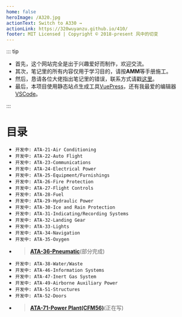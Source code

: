 ```yaml
---
home: false
heroImage: /A320.jpg
actionText: Switch to A330 →
actionLink: https://320wuyanzu.github.io/410/
footer: MIT Licensed | Copyright © 2018-present 风中的切变
---
```


::: tip

- 首先，这个网站完全是出于兴趣爱好而制作，欢迎交流。  
- 其次，笔记里的所有内容仅用于学习目的，请按**AMM**等手册施工。  
- 然后，恳请各位大佬指出笔记里的错误，联系方式请戳[这里](https://320wuyanzu.github.io)。  
- 最后，本项目使用静态站点生成工具[VuePress](https://vuepress.vuejs.org/)，还有我最爱的编辑器[VSCode](https://code.visualstudio.com/)。  

:::

# 目录

- `开发中: ATA-21-Air Conditioning`
- `开发中: ATA-22-Auto Flight`
- `开发中: ATA-23-Communications`
- `开发中: ATA-24-Electrical Power`
- `开发中: ATA-25-Equipment/Furnishings`
- `开发中: ATA-26-Fire Protection`
- `开发中: ATA-27-Flight Controls`
- `开发中: ATA-28-Fuel`
- `开发中: ATA-29-Hydraulic Power`
- `开发中: ATA-30-Ice and Rain Protection`
- `开发中: ATA-31-Indicating/Recording Systems`
- `开发中: ATA-32-Landing Gear`
- `开发中: ATA-33-Lights`
- `开发中: ATA-34-Navigation`
- `开发中: ATA-35-Oxygen`
- > [**ATA-36-Pneumatic**](/ATA36/)(部分完成)
- `开发中: ATA-38-Water/Waste`
- `开发中: ATA-46-Information Systems`
- `开发中: ATA-47-Inert Gas System`
- `开发中: ATA-49-Airborne Auxiliary Power`
- `开发中: ATA-51-Structures`
- `开发中: ATA-52-Doors`
- > [**ATA-71-Power Plant(CFM56)**](/ATA71/00.md)(正在写)
